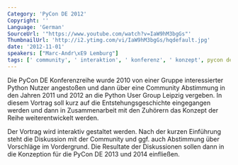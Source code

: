 ```yaml
---
Category: 'PyCon DE 2012'
Copyright: ''
Language: 'German'
SourceUrl: '"https://www.youtube.com/watch?v=IaW9hM3bgGs"'
ThumbnailUrl: 'http://i2.ytimg.com/vi/IaW9hM3bgGs/hqdefault.jpg'
date: '2012-11-01'
speakers: ["Marc-Andr\xE9 Lemburg"]
tags: [' community', ' interaktion', ' konferenz', ' konzept', pycon de]
---
```

Die PyCon DE Konferenzreihe wurde 2010 von einer Gruppe interessierter Python
Nutzer angestoßen und dann über eine Community Abstimmung in den Jahren 2011
und 2012 an die Python User Group Leipzig vergeben. In diesem Vortrag soll
kurz auf die Entstehungsgeschichte eingegangen werden und dann in
Zusammenarbeit mit den Zuhörern das Konzept der Reihe weiterentwickelt werden.

Der Vortrag wird interaktiv gestaltet werden. Nach der kurzen Einführung steht
die Diskussion mit der Community und ggf. auch Abstimmung über Vorschläge im
Vordergrund. Die Resultate der Diskussionen sollen dann in die Konzeption für
die PyCon DE 2013 und 2014 einfließen.

